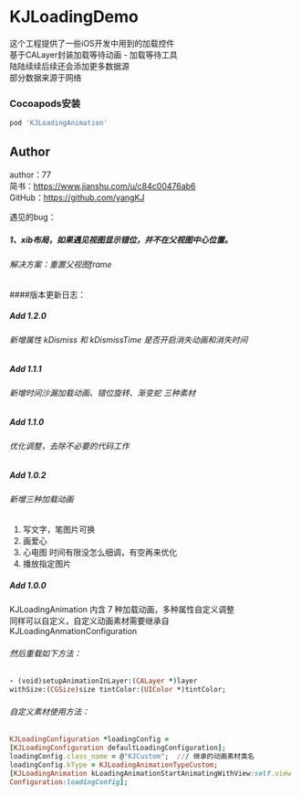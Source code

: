 # KJLoadingDemo

这个工程提供了一些iOS开发中用到的加载控件    
基于CALayer封装加载等待动画 - 加载等待工具    
陆陆续续后续还会添加更多数据源    
部分数据来源于网络    

### Cocoapods安装
```ruby
pod 'KJLoadingAnimation'
```

## Author
author：77    
简书：https://www.jianshu.com/u/c84c00476ab6    
GitHub：https://github.com/yangKJ    


遇见的bug：
##### 1、xib布局，如果遇见视图显示错位，并不在父视图中心位置。
###### 解决方案：重置父视图frame

####版本更新日志：

##### Add 1.2.0
###### 新增属性 kDismiss 和 kDismissTime 是否开启消失动画和消失时间


##### Add 1.1.1
###### 新增时间沙漏加载动画、错位旋转、渐变蛇 三种素材


##### Add 1.1.0
###### 优化调整，去除不必要的代码工作

##### Add 1.0.2
###### 新增三种加载动画    
1. 写文字，笔图片可换    
2. 画爱心    
3. 心电图   时间有限没怎么细调，有空再来优化    
4. 播放指定图片    

##### Add 1.0.0
KJLoadingAnimation 内含 7 种加载动画，多种属性自定义调整    
同样可以自定义，自定义动画素材需要继承自 KJLoadingAnmationConfiguration   
 
###### 然后重载如下方法：

```ruby
- (void)setupAnimationInLayer:(CALayer *)layer 
withSize:(CGSize)size tintColor:(UIColor *)tintColor;
```
###### 自定义素材使用方法：

```ruby
KJLoadingConfiguration *loadingConfig = 
[KJLoadingConfiguration defaultLoadingConfiguration];
loadingConfig.class_name = @"KJCustom";  /// 继承的动画素材类名
loadingConfig.kType = KJLoadingAnimationTypeCustom;
[KJLoadingAnimation kLoadingAnimationStartAnimatingWithView:self.view 
Configuration:loadingConfig];

```
